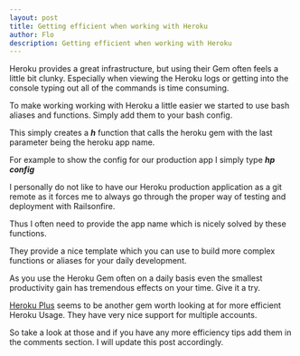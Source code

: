 ```yaml
---
layout: post
title: Getting efficient when working with Heroku
author: Flo
description: Getting efficient when working with Heroku
---
```

Heroku provides a great infrastructure, but using their Gem often feels
a little bit clunky. Especially when viewing the Heroku logs or getting
into the console typing out all of the commands is time consuming.

To make working working with Heroku a little easier we started to use
bash aliases and functions. Simply add them to your bash config.

<script src="https://gist.github.com/2769640.js?file=bashrc"></script>

This simply creates a ***h*** function that calls the heroku gem with
the last parameter being the heroku app name. 

For example to show the config for our production app I simply type
***hp config***

I personally do not like to have our Heroku production application as a 
git remote as it forces me to always go through the proper way of testing 
and deployment with Railsonfire.

Thus I often need to provide the app name which is nicely solved by
these functions.

They provide a nice template which you can use to build more complex
functions or aliases for your daily development.

As you use the Heroku Gem often on a daily basis even the smallest
productivity gain has tremendous effects on your time. Give it a try.

[Heroku Plus](https://github.com/bkuhlmann/heroku_plus) seems to be
another gem worth looking at for more efficient Heroku Usage. They have
very nice support for multiple accounts.

So take a look at those and if you have any more efficiency tips add
them in the comments section. I will update this post accordingly.
